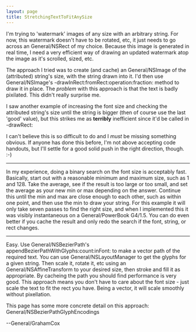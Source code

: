 ```yaml
---
layout: page
title: StretchingTextToFitAnySize
---
```




I'm trying to 'watermark' images of any size with an arbitrary string. For now, this watermark doesn't have to be rotated, etc, it just needs to go across an General/NSRect of my choice. Because this image is generated in real time, I need a very efficient way of drawing an updated watermark atop the image as it's scrolled, sized, etc.

The approach I tried was to create (and cache) an General/NSImage of the (attributed) string's size, with the string drawn into it. I'd then use General/NSImage's -drawInRect:fromRect:operation:fraction: method to draw it in place. The *problem* with this approach is that the text is badly pixilated. This didn't really surprise me.

I saw another example of increasing the font size and checking the attributed string's size until the string is bigger (then of course use the last 'good' value), but this strikes me as **terribly** inefficient since it'd be called in -drawRect: 

I can't believe this is so difficult to do and I *must* be missing something obvious. If anyone has done this before, I'm not above accepting code handouts, but I'll settle for a good solid push in the right direction, though. :-)

----

In my experience, doing a binary search on the font size is acceptably fast. Basically, start out with a reasonable minimum and maximum size, such as 1 and 128. Take the average, see if the result is too large or too small, and set the average as your new min or max depending on the answer. Continue this until the min and max are close enough to each other, such as within one point, and then use the min to draw your string. For this example it will only take seven passes to find the right size, and when I implemented this it was visibly instantaneous on a General/PowerBook G4/1.5. You can do even better if you cache the result and only redo the search if the font, string, or rect changes.

----

Easy. Use General/NSBezierPath's appendBezierPathWithGlyphs:count:inFont: to make a vector path of the required text. You can use General/NSLayoutManager to get the glyphs for a given string. Then scale it, rotate it, etc using an General/NSAffineTransform to your desired size, then stroke and fill it as appropriate. By cacheing the path you should find performance is very good. This approach means you don't have to care about the font size - just scale the text to fit the rect you have. Being a vector, it will scale smoothly without pixellation.

This page has some more concrete detail on this approach: General/NSBezierPathGlyphEncodings 

 --General/GrahamCox
